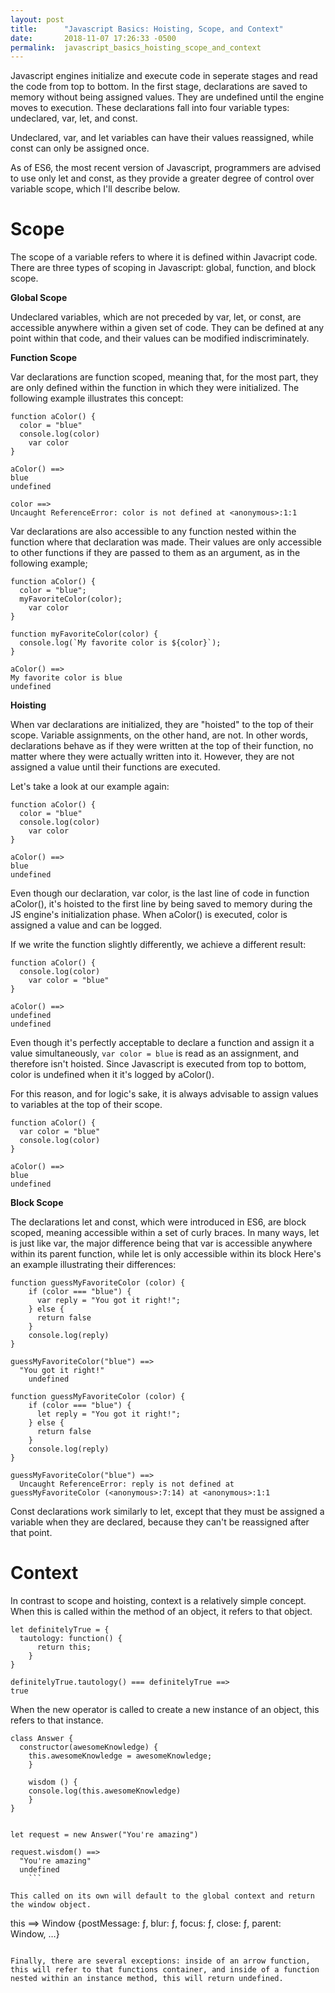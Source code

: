 ```yaml
---
layout: post
title:      "Javascript Basics: Hoisting, Scope, and Context"
date:       2018-11-07 17:26:33 -0500
permalink:  javascript_basics_hoisting_scope_and_context
---
```



Javascript engines initialize and execute code in seperate stages and read the code from top to bottom.  In the first stage, declarations are saved to memory without being assigned values.  They are undefined until the engine moves to execution.  These declarations fall into four variable types:  undeclared, var, let, and const.  

Undeclared, var, and let variables can have their values reassigned, while const can only be assigned once.


As of ES6, the most recent version of Javascript, programmers are advised to use only let and const, as they provide a greater degree of control over variable scope, which I'll describe below.  

# Scope

The scope of a variable refers to where it is defined within Javacript code.  There are three types of scoping in Javascript: global, function, and block scope.

**Global Scope**

Undeclared variables, which are not preceded by var, let, or const, are accessible anywhere within a given set of code.  They can be defined at any point within that code, and their values can be modified indiscriminately. 

**Function Scope**

Var declarations are function scoped, meaning that, for the most part, they are only defined within the function in which they were initialized.   The following example illustrates this concept:

```
function aColor() {
  color = "blue"
  console.log(color)	
	var color
}

aColor() ==> 
blue 
undefined

color ==> 
Uncaught ReferenceError: color is not defined at <anonymous>:1:1
```

Var declarations are also accessible to any function nested within the function where that declaration was made. Their values are only accessible to other functions if they are passed to them as an argument, as in the following example;

```
function aColor() {
  color = "blue";
  myFavoriteColor(color);
	var color
}

function myFavoriteColor(color) {
  console.log(`My favorite color is ${color}`);
}

aColor() ==> 
My favorite color is blue
undefined
```

**Hoisting**

When var declarations are initialized, they are "hoisted" to the top of their scope.  Variable assignments, on the other hand, are not.  In other words, declarations behave as if they were written at the top of their function, no matter where they were actually written into it.  However, they are not assigned a value until their functions are executed.  

Let's take a look at our example again:

```
function aColor() {
  color = "blue"
  console.log(color)	
	var color
}

aColor() ==> 
blue 
undefined
```

Even though our declaration, var color, is the last line of code in function aColor(), it's hoisted to the first line by being saved to memory during the JS engine's initialization phase.  When aColor() is executed, color is assigned a value and can be logged.

If we write the function slightly differently, we achieve a different result:

```
function aColor() {
  console.log(color)	
	var color = "blue"
}

aColor() ==> 
undefined
undefined
```

Even though it's perfectly acceptable to declare a function and assign it a value simultaneously, ```var color = blue``` is read as an assignment, and therefore isn't hoisted.  Since Javascript is executed from top to bottom, color is undefined when it it's logged by aColor().

For this reason, and for logic's sake, it is always advisable to assign values to variables at the top of their scope.

```
function aColor() {
  var color = "blue"
  console.log(color)	
}

aColor() ==> 
blue
undefined
```

**Block Scope**

The declarations let and const, which were introduced in ES6, are block scoped, meaning accessible within a set of curly braces.  In many ways, let is just like var, the major difference being that var is accessible anywhere within its parent function, while let is only accessible within its block 
Here's an example illustrating their differences:

```
function guessMyFavoriteColor (color) {
	if (color === "blue") {
	  var reply = "You got it right!";
	} else {
	  return false
	}
	console.log(reply)
}

guessMyFavoriteColor("blue") ==>
  "You got it right!"
	undefined

function guessMyFavoriteColor (color) {
	if (color === "blue") {
	  let reply = "You got it right!";
	} else {
	  return false
	}
	console.log(reply)
}

guessMyFavoriteColor("blue") ==>
  Uncaught ReferenceError: reply is not defined at guessMyFavoriteColor (<anonymous>:7:14) at <anonymous>:1:1
```

Const declarations work similarly to let, except that they must be assigned a variable when they are declared, because they can't be reassigned after that point.

# Context
In contrast to scope and hoisting, context is a relatively simple concept.  When this is called within the method of an object, it refers to that object.  

```
let definitelyTrue = {
  tautology: function() {
	  return this;
	}
}

definitelyTrue.tautology() === definitelyTrue ==>
true 
```

When the new operator is called to create a new instance of an object, this refers to that instance.  

```
class Answer {
  constructor(awesomeKnowledge) {
	this.awesomeKnowledge = awesomeKnowledge;
	}
	
	wisdom () {
	console.log(this.awesomeKnowledge)
	}
}

	
let request = new Answer("You're amazing")

request.wisdom() ==>
  "You're amazing"
  undefined
	```

This called on its own will default to the global context and return the window object.

```
this ==>
  Window {postMessage: ƒ, blur: ƒ, focus: ƒ, close: ƒ, parent: Window, …}
```

Finally, there are several exceptions: inside of an arrow function, this will refer to that functions container, and inside of a function nested within an instance method, this will return undefined.






















